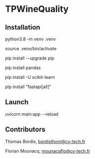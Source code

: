 # TPWineQuality

## Installation 
python3.8 -m venv .venv

source .venv/bin/activate

pip install --upgrade pip

pip install pandas

pip install -U scikit-learn

pip install "fastapi[all]"

## Launch
uvicorn main:app --reload

## Contributors
Thomas Bordis, bordisthom@cy-tech.fr

Florian Mounacq, mounacqflo@cy-tech.fr